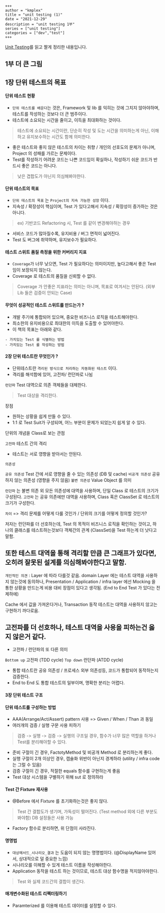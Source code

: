 ```
+++ 
author = "kmplex" 
title = "unit testing (1)" 
date = "2021-12-29" 
description = "unit testing 1부"  
series = ["unit testing"] 
categories = ["dev","test"] 
+++
```

[Unit Testing](http://www.yes24.com/Product/Goods/104084175)를 읽고 짤게 정리한 내용입니다.

## 1부 더 큰 그림 


## 1장 단위 테스트의 목표 


#### 단위 테스트 현황 

- `단위 테스트를 배운다`는 것은, Framework 및 lib 를 익히는 것에 그치지 않아야하며, 테스트를 작성하는 것보다 더 큰 범주이다.
- 테스트에 소요되는 시간을 줄이고, 이득을 최대화하는 것이다.

> 테스트에 소요되는 시간이란, 단순히 작성 및 도는 시간을 의미하는게 아닌, 이해하고 유지보수하는 시간도 함께 의미한다.

- 좋은 테스트와 좋지 않은 테스트의 차이는 취향 / 개인의 선호도의 문제가 아니며, Project 의 성패를 가르는 문제이다.
- Test를 작성하기 어려운 코드는 나쁜 코드임이 확실하나, 작성하기 쉬운 코드가 반드시 좋은 코드는 아니다. 

> 낮은 겹합도가 아닌지 의심해봐야한다.

#### 단위 테스트의 목표

- `단위 테스트의 목표` 는 `Project의 지속 가능한 성장` 이다. 
- 지속성 / 확장성이 핵심이며, Test 가 있다고해서 지속성 / 확장성이 증가하는 것은 아니다.

> ex) 기반코드 Refactoring 시, Test 를 같이 변경해야하는 경우

- 서비스 코드가 많아질수록, 유지비용 / 버그 면적이 넓어진다.
- Test 도 버그에 취약하며, 유지보수가 필요하다.

#### 테스트 스위트 품질 측정을 위한 커버리지 지표

- `Coverage`가 너무 낮으면, Test 가 필요하다는 의미이지만, 높다고해서 좋은 Test 임이 보장되지 않는다.
- Coverage 로 테스트의 품질을 신뢰할 수 없다.

> Coverage 가 안좋은 지표라는 의미는 아니며, 목표로 여겨서는 안된다. (외부 Lib 들은 검증이 안되는 Case)

#### 무엇이 성공적인 테스트 스위트를 만드는가 ?

- 개발 주기에 통합되어 있으며, 중요한 비즈니스 로직을 테스트해야한다.
- 최소한의 유지비용으로 최대한의 이득을 도출할 수 있어야한다.
- 이 책의 목표는 아래와 같다.

```
- 가치있는 Test 를 식별하는 방법
- 가치있는 Test 를 작성하는 방법 
```

#### 2장 단위 테스트란 무엇인가 ?

- 단위테스트란 `격리된 방식으로 처리하는 자동화된 테스트` 이다.
- 격리를 해석함에 있어, 고전파/ 런던파로 나뉨

`런던파` Test 대역으로 의존 객체들을 대체한다.

> Test 대상을 격리한다.

장점

- 원하는 상황을 쉽게 만들 수 있다.
- 1:1 로 Test Suit가 구성되며, 어느 부분이 문제가 되었는지 쉽게 알 수 있다.

단위의 개념을 Class로 보는 관점

`고전파` 테스트 간의 격리 

- 테스트는 서로 영향을 받아서는 안된다.

`의존성`

`공유 의존성` Test 간에 서로 영향을 줄 수 있는 의존성 (DB 및 cache)
`비공개 의존성` 공유하지 않는 의존성 (영향을 주지 않음)
`불변 의존성` Value Object 를 의미 

`런던파` 는 불변 의존 외 모든 의존성에 대역을 사용하며, 단일 Class 로 테스트의 크기가 구성된다.
`고전파` 는 공유 의존에만 대역을 사용하며, Class 혹은 ClassSet 로 테스트의 크기가 구성한다.

`차이` => 격리 문제를 어떻게 다룰 것인가 / 단위의 크기를 어떻게 정의할 것인가?

저자는 런던파를 더 선호하는데, Test 의 목적이 비즈니스 로직을 확인하는 것이고, 하나의 클래스를 테스트하는것보다 객체간의 관계 (ClassSet)을 Test 하는게 더 낫다고 말함.

또한 테스트 대역을 통해 격리할 만큼 큰 그래프가 있다면, 오히려 잘못된 설계를 의심해봐야한다고 말함.
---
`개인적인 의견` : Layer 에 따라 다를것 같음.
domain Layer 에는 테스트 대역을 사용하지 않는것에 동의하나, Presentation / Application / infra layer 에선 Mocking 을 통한 상황을 만드는게 비용 대비 장점이 있다고 생각됨.  (End to End Test 가 있다는 전제하에)

Cache 에서 값을 가져온다거나, Transaction 동작 테스트는 대역을 사용하지 않고는 구현하기 까다로움.

고전파를 더 선호하나, 테스트 대역을 사용을 피하는건 옳지 않은거 같다.
---

- 고전파 / 런던파의 또 다른 의미

`Bottom up` 고전파 (TDD cycle)
`Top down` 런던파 (ATDD cycle)

- 통합 테스트란 공유 의존성 / 프로세스 외부 의존성등, 코드가 통합되어 동작하는지 검증한다.
- End to End 도 통합 테스트의 일부이며, 명확한 분리는 어렵다.

#### 3장 단위 테스트 구조

#### 단위 테스트를 구성하는 방법 

- AAA(Arrange/Act/Assert) pattern 사용 => Given / When / Than 과 동일
- 여러개의 검증 / 실행 구문 사용 피하기 

> 검증 -> 실행 -> 검증 -> 실행의 구조일 경우, 함수가 너무 많은 역할을 하거나 Test를 분리해야할 수 있다.

- 준비 구절이 긴 경우, FactotyMethod 및 비공개 Method 로 분리하는게 좋다.
- 실행 구절이 2개 이상인 경우, 캡슐화 위반이 아닌지 경계하라 (utility / infra code 는 그럴 수 있음)
- 검증 구절이 긴 경우, 적절한 equals 함수를 구현하는게 좋음
- Test 대상 시스템을 구별하기 위해 sut 로 정의하라

#### Test 간 Fixture 재사용 

- @Before 에서 Fixture 를 초기화하는것은 좋지 않다.

> Test 간 결합도가 생기며, 가독성이 떨어진다. (Test method 외에 다른 부분도 봐야함)
> DB 설정들은 사용 가능

- Factory 함수로 분리하면, 위 단점이 사라진다.

#### 명명법

- `대상메서드_시나리오_결과` 는 도움이 되지 않는 명명법이다. (@DisplayName 있어서, 상대적으로 덜 중요한 느낌)
- 시나리오를 이해할 수 있게 테스트 이름을 작성해야한다.
- Application 동작을 테스트 하는 것이므로, 테스트 대상 함수명을 적지않아야한다.

> Test 와 실제 코드간의 결합이 생긴다.

#### 매개변수화된 테스트 리펙터링하기

- Paramterized 를 이용해 테스트 데이터를 설정할 수 있다.


















